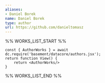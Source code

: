 ```yaml
---
aliases:
- Daniel Borek
name: Daniel Borek
type: author
url: https://github.com/danieltomasz
---
```



%% WORKS_LIST_START %%

```datacorejsx
const { AuthorWorks } = await dc.require('basement/datacore/authors.jsx');
return function View() {
    return <AuthorWorks/>
}
```
%% WORKS_LIST_END %%